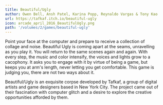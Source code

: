 ```yaml
---
title: Beautiful/Ugly
author: Owen Bell, Ansh Patel, Karina Popp, Reynaldo Vargas & Tony Kao 
url: https://tafkaf.itch.io/beautiful-ugly
icon: arcade_april_2016_BeautifulUgly.png
path: '/volumes/2/games/beautiful-ugly'
---
```

Point your face at the computer and prepare to receive a collection of collage and noise.
Beautiful Ugly is coming apart at the seams, unravelling as you play it. You will return to
the same scenes again and again. With every step, the music and color intensify, the voices
and lights grow to a cacophony. It asks you to engage with it by virtue of being a game, but
keeps you at arm's length, never letting you get comfortable. This game is judging you,
there are not two ways about it.

Beautiful/Ugly is an exquisite corpse developed by Tafkaf, a group of digital artists and
game designers based in New York City. The project came out of their fascination with
computer glitch and a desire to explore the creative opportunities afforded by them.